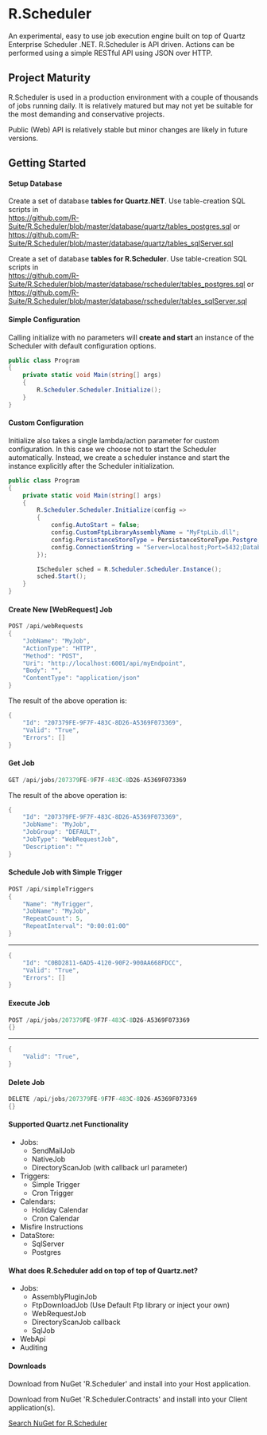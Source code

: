 # R.Scheduler
An experimental, easy to use job execution engine built on top of Quartz Enterprise Scheduler .NET. 
R.Scheduler is API driven. Actions can be performed using a simple RESTful API using JSON over HTTP.

## Project Maturity

R.Scheduler is used in a production environment with a couple of thousands of jobs running daily. It is relatively matured but may not yet be suitable for the most demanding and conservative projects.

Public (Web) API is relatively stable but minor changes are likely in future versions.

## Getting Started

#### Setup Database

Create a set of database **tables for Quartz.NET**. Use table-creation SQL scripts in   
https://github.com/R-Suite/R.Scheduler/blob/master/database/quartz/tables_postgres.sql or   
https://github.com/R-Suite/R.Scheduler/blob/master/database/quartz/tables_sqlServer.sql  

Create a set of database **tables for R.Scheduler**. Use table-creation SQL scripts in  
https://github.com/R-Suite/R.Scheduler/blob/master/database/rscheduler/tables_postgres.sql or     
https://github.com/R-Suite/R.Scheduler/blob/master/database/rscheduler/tables_sqlServer.sql  


#### Simple Configuration

Calling initialize with no parameters will **create and start** an instance of the Scheduler with default configuration options.

```c#
public class Program
{
    private static void Main(string[] args)
    {
        R.Scheduler.Scheduler.Initialize();
    }
}
```

#### Custom Configuration

Initialize also takes a single lambda/action parameter for custom configuration. In this case we choose not to start the Scheduler automatically. Instead, we create a scheduler instance and start the instance explicitly after the Scheduler initialization.

```c#
public class Program
{
    private static void Main(string[] args)
    {
        R.Scheduler.Scheduler.Initialize(config =>
        {
            config.AutoStart = false;
            config.CustomFtpLibraryAssemblyName = "MyFtpLib.dll";
            config.PersistanceStoreType = PersistanceStoreType.Postgre;
            config.ConnectionString = "Server=localhost;Port=5432;Database=Scheduler;User Id=xxx;Password=xxx;";
        });

        IScheduler sched = R.Scheduler.Scheduler.Instance();
        sched.Start();
    }
}
```

#### Create New [WebRequest] Job

```c#
POST /api/webRequests
{
    "JobName": "MyJob",
    "ActionType": "HTTP",
    "Method": "POST",
    "Uri": "http://localhost:6001/api/myEndpoint",
    "Body": "",
    "ContentType": "application/json"
}
```
The result of the above operation is:
```c#
{
    "Id": "207379FE-9F7F-483C-8D26-A5369F073369",
    "Valid": "True",
    "Errors": []
}
```

#### Get Job

```c#
GET /api/jobs/207379FE-9F7F-483C-8D26-A5369F073369
```
The result of the above operation is:
```c#
{
    "Id": "207379FE-9F7F-483C-8D26-A5369F073369",
    "JobName": "MyJob",
    "JobGroup": "DEFAULT",
    "JobType": "WebRequestJob",
    "Description": ""
}
```

#### Schedule Job with Simple Trigger

```c#
POST /api/simpleTriggers
{
    "Name": "MyTrigger",
    "JobName": "MyJob",
    "RepeatCount": 5,
    "RepeatInterval": "0:00:01:00"
}
```
***
```c#
{
    "Id": "C0BD2811-6AD5-4120-90F2-900AA668FDCC",
    "Valid": "True",
    "Errors": []
}
```

#### Execute Job

```c#
POST /api/jobs/207379FE-9F7F-483C-8D26-A5369F073369
{}
```
***
```c#
{
    "Valid": "True",
}
```

#### Delete Job

```c#
DELETE /api/jobs/207379FE-9F7F-483C-8D26-A5369F073369
{}
```

#### Supported Quartz.net Functionality

- Jobs: 
  - SendMailJob
  - NativeJob
  - DirectoryScanJob (with callback url parameter)
- Triggers:
  - Simple Trigger
  - Cron Trigger
- Calendars:
  - Holiday Calendar
  - Cron Calendar
- Misfire Instructions
- DataStore:
  - SqlServer
  - Postgres

#### What does R.Scheduler add on top of top of Quartz.net?

- Jobs:
  - AssemblyPluginJob
  - FtpDownloadJob (Use Default Ftp library or inject your own)
  - WebRequestJob
  - DirectoryScanJob callback
  - SqlJob
- WebApi
- Auditing



#### Downloads

Download from NuGet 'R.Scheduler' and install into your Host application.

Download from NuGet 'R.Scheduler.Contracts' and install into your Client application(s).

[Search NuGet for R.Scheduler](http://nuget.org/packages?q=R.Scheduler)
